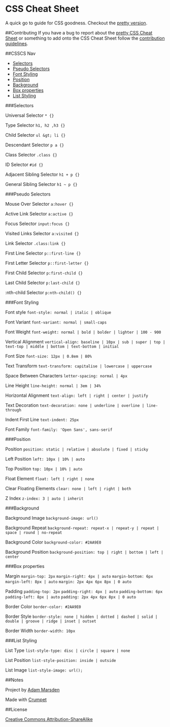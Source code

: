 # CSS Cheat Sheet
A quick go to guide for CSS goodness. Checkout the [pretty version](http://adam-marsden.co.uk/css-cheat-sheet).

##Contributing
If you have a bug to report about the [pretty CSS Cheat Sheet](http://adam-marsden.co.uk/css-cheat-sheet) or something to add onto the CSS Cheat Sheet follow the [contribution guidelines](https://github.com/AdamMarsden/css-cheat-sheet/blob/master/CONTRIBUTING.md).

##CSSCS Nav

  * [Selectors](https://github.com/AdamMarsden/css-cheat-sheet#selectors)
  * [Pseudo Selectors](https://github.com/AdamMarsden/css-cheat-sheet#pseudo-selectors)
  * [Font Styling](https://github.com/AdamMarsden/css-cheat-sheet#font-styling)
  * [Position](https://github.com/AdamMarsden/css-cheat-sheet#position)
  * [Background](https://github.com/AdamMarsden/css-cheat-sheet#background)
  * [Box properties](https://github.com/AdamMarsden/css-cheat-sheet#box-properties)
  * [List Styling](https://github.com/AdamMarsden/css-cheat-sheet#list-styling)


###Selectors

Universal Selector `* {}`

Type Selector `h1, h2 ,h3 {}`

Child Selector `ul &gt; li {}`

Descendant Selector `p a {}`

Class Selector `.class {}`

ID Selector `#id {}`

Adjacent Sibling Selector `h1 + p {}`

General Sibling Selector `h1 ~ p {}`

###Pseudo Selectors

Mouse Over Selector `a:hover {}`

Active Link Selector `a:active {}`

Focus Selector `input:focus {}`

Visited Links Selector `a:visited {}`

Link Selector `.class:link {}`

First Line Selector `p::first-line {}`

First Letter Selector `p::first-letter {}`

First Child Selector `p:first-child {}`

Last Child Selector `p:last-child {}`

:nth-child Selector `p:nth-child() {}`

###Font Styling

Font style `font-style: normal | italic | oblique`

Font Variant `font-variant: normal | small-caps`

Font Weight `font-weight: normal | bold | bolder | lighter | 100 - 900`

Vertical Alignment `vertical-align: baseline | 10px | sub | super | top |
text-top | middle | bottom | text-bottom | initial`

Font Size `font-size: 12px | 0.8em | 80%`

Text Transform `text-transform: capitalise | lowercase | uppercase`

Space Between Characters `letter-spacing: normal | 4px`

Line Height `line-height: normal | 3em | 34%`

Horizontal Alignment `text-align: left | right | center | justify`

Text Decoration `text-decoration: none | underline | overline | line-through`

Indent First Line `text-indent: 25px`

Font Family `font-family: 'Open Sans', sans-serif`

###Position

Position `position: static | relative | absolute | fixed | sticky`

Left Position `left: 10px | 10% | auto`

Top Position `top: 10px | 10% | auto`

Float Element `float: left | right | none`

Clear Floating Elements `clear: none | left | right | both`

Z Index `z-index: 3 | auto | inherit`

###Background

Background Image `background-image: url()`

Background Repeat `background-repeat: repeat-x | repeat-y | repeat | space |
round | no-repeat`

Background Color `background-color: #2AA9E0`

Background Position `background-position: top | right | bottom | left |
center`

###Box properties

Margin `margin-top: 2px` `margin-right: 4px | auto` `margin-bottom: 6px`
`margin-left: 8px | auto` `margin: 2px 4px 6px 8px | 0 auto`

Padding `padding-top: 2px` `padding-right: 4px | auto` `padding-bottom: 6px`
`padding-left: 8px | auto` `padding: 2px 4px 6px 8px | 0 auto`

Border Color `border-color: #2AA9E0`

Border Style `border-style: none | hidden | dotted | dashed | solid | double |
groove | ridge | inset | outset`

Border Width `border-width: 10px`

###List Styling

List Type `list-style-type: disc | circle | square | none`

List Position `list-style-position: inside | outside`

List Image `list-style-image: url();`

##Notes

Project by [Adam Marsden](https://twitter.com/AdamMarsdenUK)

Made with [Crumpet](http://suitedpixel.com/crumpet/)

##License

[Creative Commons Attribution-ShareAlike](https://creativecommons.org/licenses/by-sa/4.0/)
